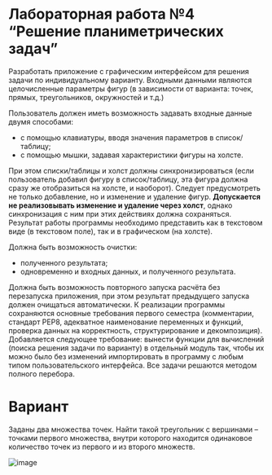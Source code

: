 # Лабораторная работа №4 “Решение планиметрических задач”

Разработать приложение с графическим интерфейсом для решения задачи по индивидуальному варианту.
Входными данными являются целочисленные параметры фигур (в зависимости от
варианта: точек, прямых, треугольников, окружностей и т.д.)

Пользователь должен иметь возможность задавать входные данные двумя способами:
- с помощью клавиатуры, вводя значения параметров в список/таблицу;
- с помощью мышки, задавая характеристики фигуры на холсте.

При этом списки/таблицы и холст должны синхронизироваться (если пользователь
добавил фигуру в список/таблицу, эта фигура должна сразу же отобразиться на холсте, и
наоборот).
Следует предусмотреть не только добавление, но и изменение и удаление фигур.
**Допускается не реализовывать изменение и удаление через холст**, однако синхронизация
с ним при этих действиях должна сохраняться.
Результат работы программы необходимо представить как в текстовом виде (в
текстовом поле), так и в графическом (на холсте).

Должна быть возможность очистки:
- полученного результата;
- одновременно и входных данных, и полученного результата.

Должна быть возможность повторного запуска расчёта без перезапуска приложения, при
этом результат предыдущего запуска должен очищаться автоматически.
К реализации программы сохраняются основные требования первого семестра
(комментарии, стандарт PEP8, адекватное наименование переменных и функций,
проверка данных на корректность, структурирование и декомпозиция). Добавляется
следующее требование: вынести функции для вычислений (поиска решения задачи по
варианту) в отдельный модуль так, чтобы их можно было без изменений импортировать в
программу с любым типом пользовательского интерфейса.
Все задачи решаются методом полного перебора.

# Вариант

Заданы два множества точек. Найти такой треугольник с вершинами – точками первого
множества, внутри которого находится одинаковое количество точек из первого и из второго множеств.

![image](https://github.com/siberianbearofficial/BMSTU_Labs_2/assets/61984103/635ab68b-6386-4f44-aee8-c8dbfd89c4a6)
